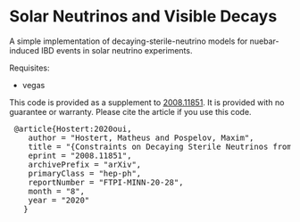 # Solar Neutrinos and Visible Decays

 A simple implementation of decaying-sterile-neutrino models for nuebar-induced IBD events in solar neutrino experiments. 

 Requisites:
 * vegas

 This code is provided as a supplement to [2008.11851](https://arxiv.org/abs/2008.11851). It is provided with no guarantee or warranty. Please cite the article if you use this code.

<pre>
 @article{Hostert:2020oui,
    author = "Hostert, Matheus and Pospelov, Maxim",
    title = "{Constraints on Decaying Sterile Neutrinos from Solar Antineutrinos}",
    eprint = "2008.11851",
    archivePrefix = "arXiv",
    primaryClass = "hep-ph",
    reportNumber = "FTPI-MINN-20-28",
    month = "8",
    year = "2020"
   }
</pre>